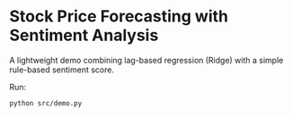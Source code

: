 # Stock Price Forecasting with Sentiment Analysis

A lightweight demo combining lag-based regression (Ridge) with a simple rule-based sentiment score.

Run:
```
python src/demo.py
```

